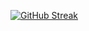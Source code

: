 <a href="https://git.io/streak-stats"><img src="https://github-readme-streak-stats.herokuapp.com?user=ENAMINE1&theme=dracula&border_radius=5&stroke=7CC5EB&fire=EB7A15&sideLabels=5CEB4D&ring=EBB33F&background=45%2C0772EB%2CEB2B2A" alt="GitHub Streak" /></a>


